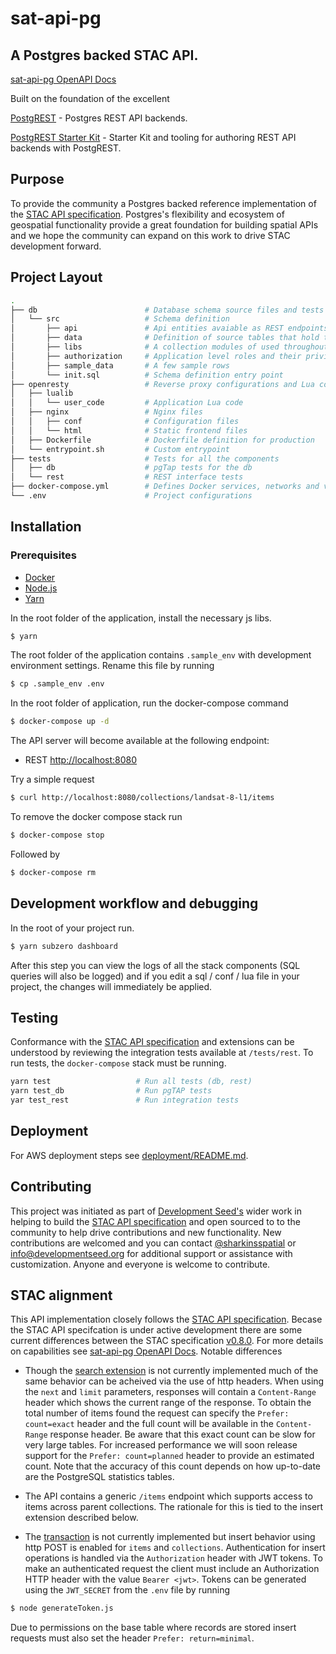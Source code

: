 # sat-api-pg

## A Postgres backed STAC API.

[sat-api-pg OpenAPI Docs](http://devseed.com/sat-api-pg-swagger/)

Built on the foundation of the excellent

[PostgREST](https://postgrest.com) - Postgres REST API backends.

[PostgREST Starter Kit](https://github.com/subzerocloud/postgrest-starter-kit) - Starter Kit and tooling for authoring REST API backends with PostgREST.

## Purpose

To provide the community a Postgres backed reference implementation of the [STAC API specification](https://github.com/radiantearth/stac-spec/tree/dev/api-spec).
Postgres's flexibility and ecosystem of geospatial functionality provide a great
foundation for building spatial APIs and we hope the community can expand on this work to drive STAC development forward.

## Project Layout

```bash
.
├── db                        # Database schema source files and tests
│   └── src                   # Schema definition
│       ├── api               # Api entities avaiable as REST endpoints
│       ├── data              # Definition of source tables that hold the data
│       ├── libs              # A collection modules of used throughout the code
│       ├── authorization     # Application level roles and their privileges
│       ├── sample_data       # A few sample rows
│       └── init.sql          # Schema definition entry point
├── openresty                 # Reverse proxy configurations and Lua code
│   ├── lualib
│   │   └── user_code         # Application Lua code
│   ├── nginx                 # Nginx files
│   │   ├── conf              # Configuration files
│   │   └── html              # Static frontend files
│   ├── Dockerfile            # Dockerfile definition for production
│   └── entrypoint.sh         # Custom entrypoint
├── tests                     # Tests for all the components
│   ├── db                    # pgTap tests for the db
│   └── rest                  # REST interface tests
├── docker-compose.yml        # Defines Docker services, networks and volumes
└── .env                      # Project configurations

```

## Installation

### Prerequisites
* [Docker](https://www.docker.com)
* [Node.js](https://nodejs.org/en/)
* [Yarn](https://yarnpkg.com/lang/en/)

In the root folder of the application, install the necessary js libs.
```bash
$ yarn
```

The root folder of the application contains `.sample_env` with development environment settings.  Rename this file by running
```bash
$ cp .sample_env .env
```

In the root folder of application, run the docker-compose command
```bash
$ docker-compose up -d
```

The API server will become available at the following endpoint:

- REST [http://localhost:8080](http://localhost:8080)

Try a simple request
```bash
$ curl http://localhost:8080/collections/landsat-8-l1/items
```

To remove the docker compose stack run
```bash
$ docker-compose stop
```
Followed by
```bash
$ docker-compose rm
```

## Development workflow and debugging

In the root of your project run.
```bash
$ yarn subzero dashboard
```
After this step you can view the logs of all the stack components (SQL queries will also be logged) and
if you edit a sql / conf / lua file in your project, the changes will immediately be applied.


## Testing
Conformance with the [STAC API specification](https://github.com/radiantearth/stac-spec/tree/dev/api-spec) and extensions can be understood by reviewing the integration tests available at `/tests/rest`.
To run tests, the `docker-compose` stack must be running.

```bash
yarn test                   # Run all tests (db, rest)
yarn test_db                # Run pgTAP tests
yar test_rest               # Run integration tests
```

## Deployment
For AWS deployment steps see [deployment/README.md](deployment/README.md).

## Contributing
This project was initiated as part of [Development Seed's](https://developmentseed.org/) wider work in helping to build the [STAC API specification](https://github.com/radiantearth/stac-spec/tree/dev/api-spec)
and open sourced to to the community to help drive contributions and new functionality.  New contributions are welcomed and you can contact
[@sharkinsspatial](https://github.com/sharkinsspatial) or info@developmentseed.org for additional support or assistance with customization.
Anyone and everyone is welcome to contribute.

## STAC alignment
This API implementation closely follows the [STAC API specification](https://github.com/radiantearth/stac-spec/tree/dev/api-spec).  Becase the STAC API specifcation is under active development there are some current differences between the STAC specification [v0.8.0](https://github.com/radiantearth/stac-spec/releases/tag/v0.8.0).  For more details on capabilities see [sat-api-pg OpenAPI Docs](http://devseed.com/sat-api-pg-swagger/).
Notable differences

 - Though the [search extension](https://github.com/radiantearth/stac-spec/tree/master/api-spec/extensions/search) is not currently implemented much of the same behavior can be acheived via the use of http headers.  When using the `next` and `limit` parameters, responses will contain a `Content-Range` header which shows the current range of the response.  To obtain the total number of items found the request can specify the `Prefer: count=exact` header and the full count will be available in the `Content-Range` response header.  Be aware that this exact count can be slow for very large tables.  For increased performance we will soon release support for the `Prefer: count=planned` header to provide an estimated count.  Note that the accuracy of this count depends on how up-to-date are the PostgreSQL statistics tables.

 - The API contains a generic `/items` endpoint which supports access to items across parent collections.  The rationale for this is tied to the insert extension described below.

 - The [transaction](https://github.com/radiantearth/stac-spec/tree/master/api-spec/extensions/transaction) is not currently implemented but insert behavior using http POST is enabled for `items` and `collections`.  Authentication for insert operations is handled via the `Authorization` header with JWT tokens.  To make an authenticated request the client must include an Authorization HTTP header with the value `Bearer <jwt>`. Tokens can be generated using the `JWT_SECRET` from the `.env` file by running
 
 ```bash
 $ node generateToken.js 
 ```

  Due to permissions on the base table where records are stored insert requests must also set the header `Prefer: return=minimal`.
